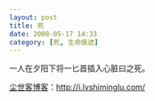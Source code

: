 ```yaml
---
layout: post
title: 死
date: 2008-05-17 14:33
category: [死, 生命痕迹]
---
```

<div class="articleContent">
<div>一人在夕阳下将一匕首插入心脏曰之死。<span style="color: #0000ff; font-size: small;"></span></div>
</div>

<a href="http://i.lvshiminglu.com/">尘世客博客</a>：<a href="http://i.lvshiminglu.com/">http://i.lvshiminglu.com/</a>


